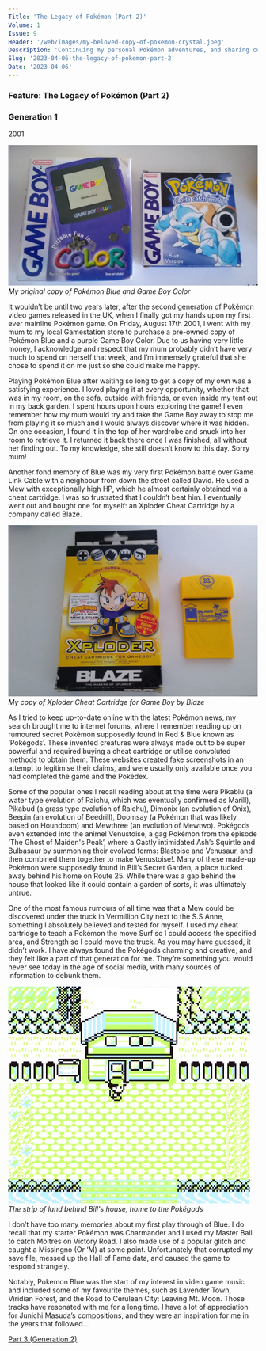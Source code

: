 ```yaml
---
Title: 'The Legacy of Pokémon (Part 2)'
Volume: 1
Issue: 9
Header: '/web/images/my-beloved-copy-of-pokemon-crystal.jpeg'
Description: 'Continuing my personal Pokémon adventures, and sharing current Pokémon news stories.'
Slug: '2023-04-06-the-legacy-of-pokemon-part-2'
Date: '2023-04-06'
---
```

### Feature: The Legacy of Pokémon (Part 2)
### Generation 1

2001



[![My original copy of Pokémon Blue and Game Boy Color](/web/images/my-original-copy-of-pokemon-blue-and-game-boy-color.jpeg)](/web/images/my-original-copy-of-pokemon-blue-and-game-boy-color.jpeg)*My original copy of Pokémon Blue and Game Boy Color*



It wouldn’t be until two years later, after the second generation of Pokémon video games released in the UK, when I finally got my hands upon my first ever mainline Pokémon game. On Friday, August 17th 2001, I went with my mum to my local Gamestation store to purchase a pre-owned copy of Pokémon Blue and a purple Game Boy Color. Due to us having very little money, I acknowledge and respect that my mum probably didn’t have very much to spend on herself that week, and I’m immensely grateful that she chose to spend it on me just so she could make me happy.

Playing Pokémon Blue after waiting so long to get a copy of my own was a satisfying experience. I loved playing it at every opportunity, whether that was in my room, on the sofa, outside with friends, or even inside my tent out in my back garden. I spent hours upon hours exploring the game! I even remember how my mum would try and take the Game Boy away to stop me from playing it so much and I would always discover where it was hidden. On one occasion, I found it in the top of her wardrobe and snuck into her room to retrieve it. I returned it back there once I was finished, all without her finding out. To my knowledge, she still doesn’t know to this day. Sorry mum!

Another fond memory of Blue was my very first Pokémon battle over Game Link Cable with a neighbour from down the street called David. He used a Mew with exceptionally high HP, which he almost certainly obtained via a cheat cartridge. I was so frustrated that I couldn’t beat him. I eventually went out and bought one for myself: an Xploder Cheat Cartridge by a company called Blaze.



[![My copy of Xploder Cheat Cartridge for Game Boy by Blaze](/web/images/my-copy-of-xploder-cheat-cartridge-for-game-boy-by-blaze.jpeg)](/web/images/my-copy-of-xploder-cheat-cartridge-for-game-boy-by-blaze.jpeg)*My copy of Xploder Cheat Cartridge for Game Boy by Blaze*



As I tried to keep up-to-date online with the latest Pokémon news, my search brought me to internet forums, where I remember reading up on rumoured secret Pokémon supposedly found in Red & Blue known as ‘Pokégods’. These invented creatures were always made out to be super powerful and required buying a cheat cartridge or utilise convoluted methods to obtain them. These websites created fake screenshots in an attempt to legitimise their claims, and were usually only available once you had completed the game and the Pokédex.

Some of the popular ones I recall reading about at the time were Pikablu (a water type evolution of Raichu, which was eventually confirmed as Marill), Pikabud (a grass type evolution of Raichu), Dimonix (an evolution of Onix), Beepin (an evolution of Beedrill), Doomsay (a Pokémon that was likely based on Houndoom) and Mewthree (an evolution of Mewtwo). Pokégods even extended into the anime! Venustoise, a gag Pokémon from the episode ‘The Ghost of Maiden's Peak’, where a Gastly intimidated Ash’s Squirtle and Bulbasaur by summoning their evolved forms: Blastoise and Venusaur, and then combined them together to make Venustoise!. Many of these made-up Pokémon were supposedly found in Bill’s Secret Garden, a place tucked away behind his home on Route 25. While there was a gap behind the house that looked like it could contain a garden of sorts, it was ultimately untrue.

One of the most famous rumours of all time was that a Mew could be discovered under the truck in Vermillion City next to the S.S Anne, something I absolutely believed and tested for myself. I used my cheat cartridge to teach a Pokémon the move Surf so I could access the specified area, and Strength so I could move the truck. As you may have guessed, it didn’t work. I have always found the Pokégods charming and creative, and they felt like a part of that generation for me. They’re something you would never see today in the age of social media, with many sources of information to debunk them.



[![The strip of land behind Bill's house, home to the Pokégods](/web/images/the-strip-of-land-behind-bills-house-home-to-the-pokegods.png)](/web/images/the-strip-of-land-behind-bills-house-home-to-the-pokegods.png)*The strip of land behind Bill's house, home to the Pokégods*



I don’t have too many memories about my first play through of Blue. I do recall that my starter Pokémon was Charmander and I used my Master Ball to catch Moltres on Victory Road. I also made use of a popular glitch and caught a Missingno (Or ‘M) at some point. Unfortunately that corrupted my save file, messed up the Hall of Fame data, and caused the game to respond strangely.

Notably, Pokemon Blue was the start of my interest in video game music and included some of my favourite themes, such as Lavender Town, Viridian Forest, and the Road to Cerulean City: Leaving Mt. Moon. Those tracks have resonated with me for a long time. I have a lot of appreciation for Junichi Masuda’s compositions, and they were an inspiration for me in the years that followed…

[Part 3 (Generation 2)](https://johto.substack.com/p/the-legacy-of-pokemon-part-3)
